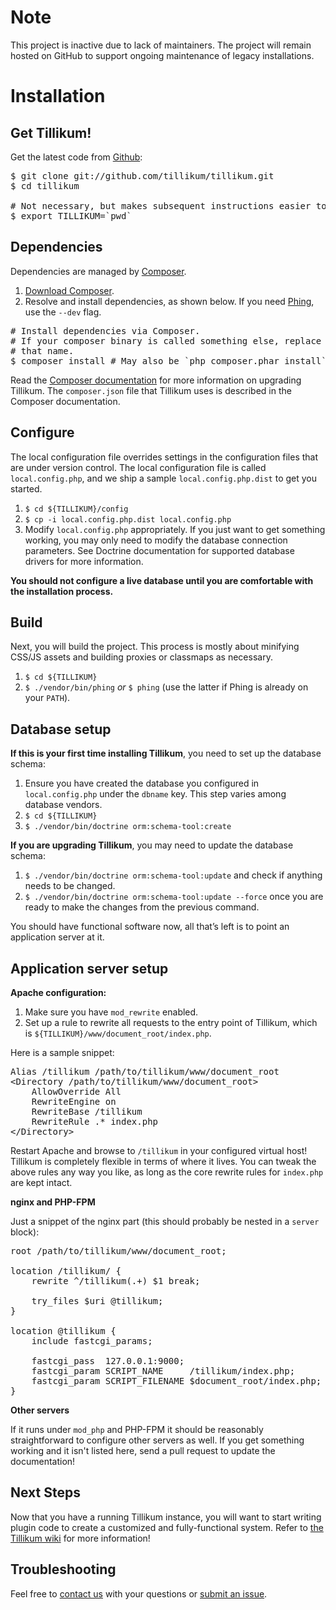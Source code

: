 Note
====

This project is inactive due to lack of maintainers. The project will remain
hosted on GitHub to support ongoing maintenance of legacy installations.

Installation
============

Get Tillikum!
-------------

Get the latest code from [Github](https://github.com/tillikum/tillikum):

<pre>
$ git clone git://github.com/tillikum/tillikum.git
$ cd tillikum

# Not necessary, but makes subsequent instructions easier to follow.
$ export TILLIKUM=`pwd`
</pre>

Dependencies
------------

Dependencies are managed by [Composer](http://getcomposer.org/).

1. [Download Composer](http://getcomposer.org/download/).
2. Resolve and install dependencies, as shown below. If you need
   [Phing](http://www.phing.info), use the `--dev` flag.

<pre>
# Install dependencies via Composer.
# If your composer binary is called something else, replace `composer' with
# that name.
$ composer install # May also be `php composer.phar install`
</pre>

Read the [Composer documentation](http://getcomposer.org/) for more information
on upgrading Tillikum. The `composer.json` file that Tillikum uses is described
in the Composer documentation.

Configure
---------

The local configuration file overrides settings in the configuration files that
are under version control. The local configuration file is called
`local.config.php`, and we ship a sample `local.config.php.dist` to get you
started.

1. `$ cd ${TILLIKUM}/config`
2. `$ cp -i local.config.php.dist local.config.php`
3. Modify `local.config.php` appropriately. If you just want to get something
   working, you may only need to modify the database connection parameters.
   See Doctrine documentation for supported database drivers for more information.

**You should not configure a live database until you are comfortable with the
installation process.**

Build
-----

Next, you will build the project. This process is mostly about minifying
CSS/JS assets and building proxies or classmaps as necessary.

1. `$ cd ${TILLIKUM}`
2. `$ ./vendor/bin/phing` *or* `$ phing` (use the latter if Phing
   is already on your `PATH`).

Database setup
---------------------

**If this is your first time installing Tillikum**, you need to set up the
database schema:

1. Ensure you have created the database you configured in `local.config.php`
   under the `dbname` key. This step varies among database vendors.
2. `$ cd ${TILLIKUM}`
3. `$ ./vendor/bin/doctrine orm:schema-tool:create`

**If you are upgrading Tillikum**, you may need to update the database schema:

1. `$ ./vendor/bin/doctrine orm:schema-tool:update` and check if anything needs
   to be changed.
2. `$ ./vendor/bin/doctrine orm:schema-tool:update --force` once you are ready to
   make the changes from the previous command.

You should have functional software now, all that’s left is to point an
application server at it.

Application server setup
------------------------

**Apache configuration:**

1. Make sure you have `mod_rewrite` enabled.
2. Set up a rule to rewrite all requests to the entry point of Tillikum, which
   is `${TILLIKUM}/www/document_root/index.php`.

Here is a sample snippet:

<pre>
Alias /tillikum /path/to/tillikum/www/document_root
&lt;Directory /path/to/tillikum/www/document_root&gt;
    AllowOverride All
    RewriteEngine on
    RewriteBase /tillikum
    RewriteRule .* index.php
&lt;/Directory&gt;
</pre>

Restart Apache and browse to `/tillikum` in your configured virtual host!
Tillikum is completely flexible in terms of where it lives. You can tweak the
above rules any way you like, as long as the core rewrite rules for `index.php`
are kept intact.

**nginx and PHP-FPM**

Just a snippet of the nginx part (this should probably be nested in a
`server` block):

<pre>
root /path/to/tillikum/www/document_root;

location /tillikum/ {
    rewrite ^/tillikum(.+) $1 break;

    try_files $uri @tillikum;
}

location @tillikum {
    include fastcgi_params;

    fastcgi_pass  127.0.0.1:9000;
    fastcgi_param SCRIPT_NAME     /tillikum/index.php;
    fastcgi_param SCRIPT_FILENAME $document_root/index.php;
}
</pre>

**Other servers**

If it runs under `mod_php` and PHP-FPM it should be reasonably straightforward
to configure other servers as well. If you get something working and it isn't
listed here, send a pull request to update the documentation!

Next Steps
----------

Now that you have a running Tillikum instance, you will want to start writing
plugin code to create a customized and fully-functional system. Refer to
[the Tillikum wiki](https://github.com/tillikum/tillikum/wiki)
for more information!

Troubleshooting
---------------

Feel free to
[contact us](https://github.com/tillikum/tillikum/wiki/Contact) with your
questions or
[submit an issue](https://github.com/tillikum/tillikum/issues).
